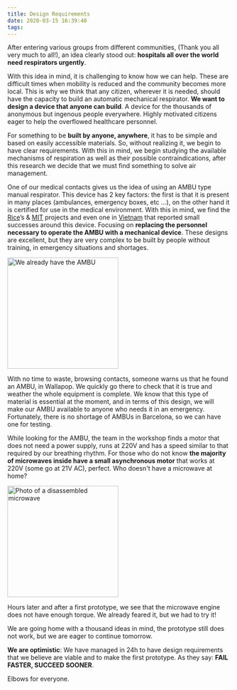 ```yaml
---
title: Design Requirements
date: 2020-03-15 16:39:40
tags:
---
```

After entering various groups from different communities, (Thank you all very much to all!), an idea clearly stood out: **hospitals all over the world need respirators urgently**.

With this idea in mind, it is challenging to know how we can help. These are difficult times when mobility is reduced and the community becomes more local. This is why we think that any citizen, wherever it is needed, should have the capacity to build an automatic mechanical respirator. **We want to design a device that anyone can build**. A device for the thousands of anonymous but ingenous people everywhere. Highly motivated citizens eager to help the overflowed healthcare personnel.

For something to be **built by anyone, anywhere**, it has to be simple and based on easily accessible materials. So, without realizing it, we begin to have clear requirements. With this in mind, we begin studying the available mechanisms of respiration as well as their possible contraindications, after this research we decide that we must find something to solve air management.

One of our medical contacts gives us the idea of ​​using an AMBU type manual respirator. This device has 2 key factors: the first is that it is present in many places (ambulances, emergency boxes, etc ...), on the other hand it is certified for use in the medical environment. With this in mind, we find the [Rice](https://www.youtube.com/watch?v=1t2t8d8xtD0)’s & [MIT](http://web.mit.edu/2.75/projects/DMD_2010_Al_Husseini.pdf) projects and even one in [Vietnam](https://translate.google.com/translate?sl=vi&tl=en&u=https%3A%2F%2Fbaophapluat.vn%2Fsống-khỏe%2Ftự-chế-máy-trợ-thở-cho-bệnh-nhân-nghèo-mượn-miễn-ph%C3%AD-221863.html) that reported small successes around this device. Focusing on **replacing the personnel necessary to operate the AMBU with a mechanical device**. These designs are excellent, but they are very complex to be built by people without training, in emergency situations and shortages.

<img src = "/images/hello-world/we-got-the-AMBU.jpeg" width = "250" alt = "We already have the AMBU">

With no time to waste, browsing contacts, someone warns us that he found an AMBU, in Wallapop. We quickly go there to check that it is true and weather the whole equipment is complete. We know that this type of material is essential at the moment, and in terms of this design, we will make our AMBU available to anyone who needs it in an emergency. Fortunately, there is no shortage of AMBUs in Barcelona, so we can have one for testing.


While looking for the AMBU, the team in the workshop finds a motor that does not need a power supply, runs at 220V and has a speed similar to that required by our breathing rhythm. For those who do not know **the majority of microwaves inside have a small asynchronous motor** that works at 220V (some go at 21V AC), perfect. Who doesn't have a microwave at home?

<img src = "/images/hello-world/microwave-oven-disarmed.jpeg" width = "250" alt = "Photo of a disassembled microwave">

Hours later and after a first prototype, we see that the microwave engine does not have enough torque. We already feared it, but we had to try it!

We are going home with a thousand ideas in mind, the prototype still does not work, but we are eager to continue tomorrow.

**We are optimistic**: We have managed in 24h to have design requirements that we believe are viable and to make the first prototype. As they say: **FAIL FASTER, SUCCEED SOONER**.

Elbows for everyone.
